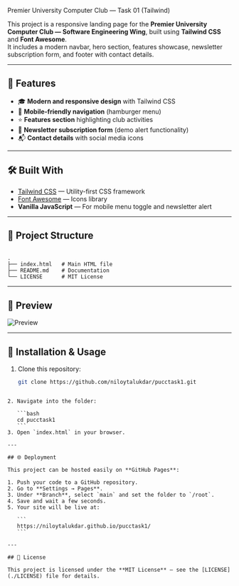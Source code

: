 Premier University Computer Club — Task 01 (Tailwind)

This project is a responsive landing page for the **Premier University Computer Club — Software Engineering Wing**, built using **Tailwind CSS** and **Font Awesome**.  
It includes a modern navbar, hero section, features showcase, newsletter subscription form, and footer with contact details.

---

## 🚀 Features
- 🎓 **Modern and responsive design** with Tailwind CSS  
- 📱 **Mobile-friendly navigation** (hamburger menu)  
- ⭐ **Features section** highlighting club activities  
- 📩 **Newsletter subscription form** (demo alert functionality)  
- 📬 **Contact details** with social media icons  

---

## 🛠️ Built With
- [Tailwind CSS](https://tailwindcss.com/) — Utility-first CSS framework  
- [Font Awesome](https://fontawesome.com/) — Icons library  
- **Vanilla JavaScript** — For mobile menu toggle and newsletter alert  

---

## 📂 Project Structure
```

.
├── index.html   # Main HTML file
├── README.md    # Documentation
└── LICENSE      # MIT License

````

---

## 📸 Preview
![Preview](https://images.unsplash.com/photo-1522071820081-009f0129c71c?q=80&w=1200&auto=format&fit=crop)

---

## 🔧 Installation & Usage
1. Clone this repository:
   ```bash
   git clone https://github.com/niloytalukdar/pucctask1.git
````

2. Navigate into the folder:

   ```bash
   cd pucctask1
   ```
3. Open `index.html` in your browser.

---

## 🌐 Deployment

This project can be hosted easily on **GitHub Pages**:

1. Push your code to a GitHub repository.
2. Go to **Settings → Pages**.
3. Under **Branch**, select `main` and set the folder to `/root`.
4. Save and wait a few seconds.
5. Your site will be live at:

   ```
   https://niloytalukdar.github.io/pucctask1/
   ```

---

## 📜 License

This project is licensed under the **MIT License** — see the [LICENSE](./LICENSE) file for details.


